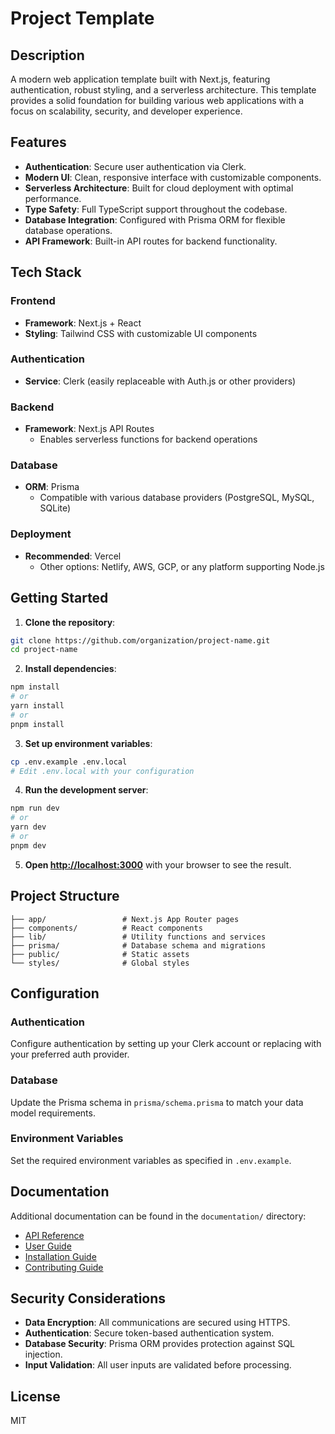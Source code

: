 # Project Template

## Description
A modern web application template built with Next.js, featuring authentication, robust styling, and a serverless architecture. This template provides a solid foundation for building various web applications with a focus on scalability, security, and developer experience.

## Features
- **Authentication**: Secure user authentication via Clerk.
- **Modern UI**: Clean, responsive interface with customizable components.
- **Serverless Architecture**: Built for cloud deployment with optimal performance.
- **Type Safety**: Full TypeScript support throughout the codebase.
- **Database Integration**: Configured with Prisma ORM for flexible database operations.
- **API Framework**: Built-in API routes for backend functionality.

## Tech Stack
### **Frontend**
- **Framework**: Next.js + React
- **Styling**: Tailwind CSS with customizable UI components

### **Authentication**
- **Service**: Clerk (easily replaceable with Auth.js or other providers)

### **Backend**
- **Framework**: Next.js API Routes
  - Enables serverless functions for backend operations

### **Database**
- **ORM**: Prisma
  - Compatible with various database providers (PostgreSQL, MySQL, SQLite)

### **Deployment**
- **Recommended**: Vercel
  - Other options: Netlify, AWS, GCP, or any platform supporting Node.js

## Getting Started

1. **Clone the repository**:
```bash
git clone https://github.com/organization/project-name.git
cd project-name
```

2. **Install dependencies**:
```bash
npm install
# or
yarn install
# or
pnpm install
```

3. **Set up environment variables**:
```bash
cp .env.example .env.local
# Edit .env.local with your configuration
```

4. **Run the development server**:
```bash
npm run dev
# or
yarn dev
# or
pnpm dev
```

5. **Open [http://localhost:3000](http://localhost:3000)** with your browser to see the result.

## Project Structure
```
├── app/                 # Next.js App Router pages
├── components/          # React components
├── lib/                 # Utility functions and services
├── prisma/              # Database schema and migrations
├── public/              # Static assets
└── styles/              # Global styles
```

## Configuration

### Authentication
Configure authentication by setting up your Clerk account or replacing with your preferred auth provider.

### Database
Update the Prisma schema in `prisma/schema.prisma` to match your data model requirements.

### Environment Variables
Set the required environment variables as specified in `.env.example`.

## Documentation
Additional documentation can be found in the `documentation/` directory:
- [API Reference](documentation/api-reference.md)
- [User Guide](documentation/user-guide.md)
- [Installation Guide](documentation/installation-guide.md)
- [Contributing Guide](documentation/CONTRIBUTING.md)

## Security Considerations
- **Data Encryption**: All communications are secured using HTTPS.
- **Authentication**: Secure token-based authentication system.
- **Database Security**: Prisma ORM provides protection against SQL injection.
- **Input Validation**: All user inputs are validated before processing.

## License
MIT
